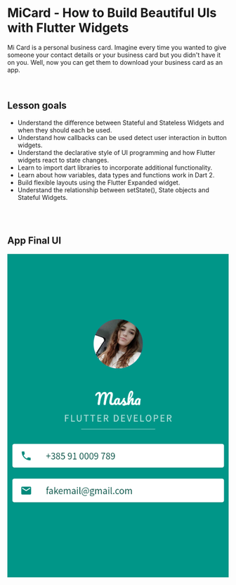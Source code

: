 # MiCard - How to Build Beautiful UIs with Flutter Widgets

Mi Card is a personal business card. Imagine every time you wanted to give someone your contact details or your business card but you didn't have it on you. Well, now you can get them to download your business card as an app.

<br/>

## Lesson goals

- Understand the difference between Stateful and Stateless Widgets and when they should each be used.
- Understand how callbacks can be used detect user interaction in button widgets.
- Understand the declarative style of UI programming and how Flutter widgets react to state changes.
- Learn to import dart libraries to incorporate additional functionality.
- Learn about how variables, data types and functions work in Dart 2.
- Build flexible layouts using the Flutter Expanded widget.
- Understand the relationship between setState(), State objects and Stateful Widgets.

<br/><br/>
## App Final UI

![](./attachments/card.png)